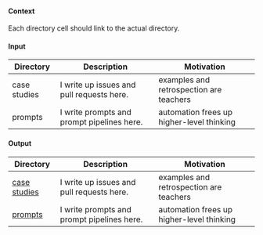 #### Context
Each directory cell should link to the actual directory.

#### Input

| Directory  | Description | Motivation | 
| ---- | --- | --- |
|case studies| I write up issues and pull requests here.    | examples and retrospection are teachers| |
|prompts| I write prompts and prompt pipelines here.    | automation frees up higher-level thinking  | | 



#### Output
| Directory  | Description | Motivation | 
| ---- | --- | --- |
|[case studies](/case_studies/README.md)| I write up issues and pull requests here.    | examples and retrospection are teachers| |
|[prompts](/prompts/README.md)| I write prompts and prompt pipelines here.    | automation frees up higher-level thinking  | | 